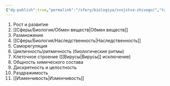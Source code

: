 ```yaml
---
{"dg-publish":true,"permalink":"/sfery/biologiya/svojstva-zhivogo/","tags":["Общаябиология"]}
---
```


1. Рост и развитие
2. [[Сферы/Биология/Обмен веществ\|Обмен веществ]]
3. Размножение
4. [[Сферы/Биология/Наследственность\|Наследственность]]
5. Саморегуляция
6. Цикличность/ритмичность (биологические ритмы)
7. Клеточное строение ([[Вирусы\|Вирусы]] исключение)
8. Общность химического состава
9. Дискретность и целостность
10. Раздражимость
11. [[Изменчивость\|Изменчивость]] 